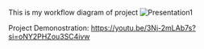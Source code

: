This is my workflow diagram of project
![Presentation1](https://github.com/user-attachments/assets/881523d8-1c36-48be-beff-00d9b0bc2d7a)


Project Demonostration: https://youtu.be/3Nj-2mLAb7s?si=oNY2PHZou3SC4ivw

